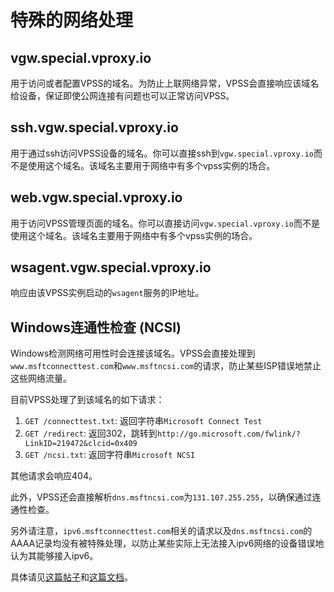 # 特殊的网络处理

## vgw.special.vproxy.io

用于访问或者配置VPSS的域名。为防止上联网络异常，VPSS会直接响应该域名给设备，保证即使公网连接有问题也可以正常访问VPSS。

## ssh.vgw.special.vproxy.io

用于通过ssh访问VPSS设备的域名。你可以直接ssh到`vgw.special.vproxy.io`而不是使用这个域名。该域名主要用于网络中有多个vpss实例的场合。

## web.vgw.special.vproxy.io

用于访问VPSS管理页面的域名。你可以直接访问`vgw.special.vproxy.io`而不是使用这个域名。该域名主要用于网络中有多个vpss实例的场合。

## wsagent.vgw.special.vproxy.io

响应由该VPSS实例启动的`wsagent`服务的IP地址。

## Windows连通性检查 (NCSI)

Windows检测网络可用性时会连接该域名。VPSS会直接处理到`www.msftconnecttest.com`和`www.msftncsi.com`的请求，防止某些ISP错误地禁止这些网络流量。

目前VPSS处理了到该域名的如下请求：

1. `GET /connecttest.txt`: 返回字符串`Microsoft Connect Test`
2. `GET /redirect`: 返回302，跳转到`http://go.microsoft.com/fwlink/?LinkID=219472&clcid=0x409`
3. `GET /ncsi.txt`: 返回字符串`Microsoft NCSI`

其他请求会响应404。

此外，VPSS还会直接解析`dns.msftncsi.com`为`131.107.255.255`，以确保通过连通性检查。

另外请注意，`ipv6.msftconnecttest.com`相关的请求以及`dns.msftncsi.com`的AAAA记录均没有被特殊处理，以防止某些实际上无法接入ipv6网络的设备错误地认为其能够接入ipv6。

具体请见[这篇帖子](https://docs.microsoft.com/en-us/answers/questions/348910/good-idea-add-wwwmsftconnecttestcom-dns-zone-on-in.html)和<a href="https://docs.microsoft.com/en-us/previous-versions/windows/it-pro/windows-vista/cc766017(v=ws.10)">这篇文档</a>。
